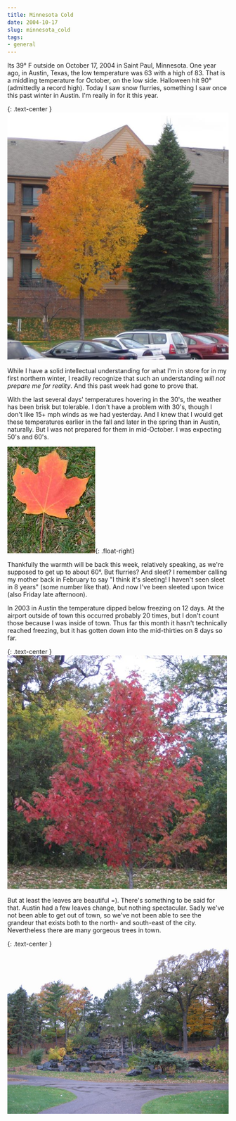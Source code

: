 ```yaml
---
title: Minnesota Cold
date: 2004-10-17
slug: minnesota_cold
tags:
- general
---
```


Its 39&deg; F outside on October 17, 2004 in Saint Paul, Minnesota. One
year ago, in Austin, Texas, the low temperature was 63 with a high of 83.
That is a middling temperature for October, on the low side. Halloween hit
90&deg; (admittedly a record high). Today I saw snow flurries, something I
saw once this past winter in Austin. I'm really in for it this year.

<!-- truncate -->

{: .text-center }
![Silver Maple at our complex](/images/foliage1.jpg)

While I have a solid intellectual understanding for what I'm in store
for in my first northern winter, I readily recognize that such an
understanding _will not prepare me for reality_. And this past week
had gone to prove that.


With the last several days' temperatures hovering in the 30's, the
weather has been brisk but tolerable. I don't have a problem with
30's, though I don't like 15+ mph winds as we had yesterday. And I
knew that I would get these temperatures earlier in the fall and later in the
spring than in Austin, naturally. But I was not prepared for them in
mid-October. I was expecting 50's and 60's.

![Sugar Maple leaf at our complex](/images/foliage2-thumb.jpg){: .float-right}

Thankfully the warmth will be back this week, relatively speaking, as
we're supposed to get up to about 60&deg;. But flurries? And sleet? I
remember calling my mother back in February to say "I think it's
sleeting! I haven't seen sleet in 8 years" (some number like that).
And now I've been sleeted upon twice (also Friday late afternoon).

In 2003 in Austin the temperature dipped below freezing on 12 days. At the
airport outside of town this occurred probably 20 times, but I don't
count those because I was inside of town. Thus far this month it hasn't
technically reached freezing, but it has gotten down into the mid-thirties on
8 days so far.

{: .text-center }
![Red Maple at Como Park](/images/foliage3.jpg)

But at least the leaves are beautiful =). There's something to be said
for that. Austin had a few leaves change, but nothing spectacular. Sadly
we've not been able to get out of town, so we've not been able to see
the grandeur that exists both to the north- and south-east of the city.
Nevertheless there are many gorgeous trees in town.

{: .text-center }
![Hamm Memorial Waterfall at Como Park](/images/foliage4.jpg)
